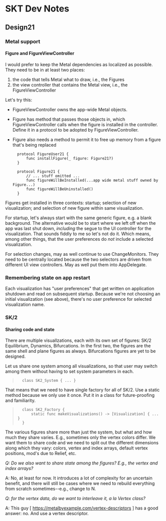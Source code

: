 # SKT Dev Notes

## Design21

### Metal support

#### Figure and FigureViewController

I would prefer to keep the Metal dependencies as localized as possible. They need to be in at least two places:
1. the code that tells Metal what to draw, i.e., the Figures
2. the view controller that contains the Metal view, i.e., the FigureViewController

Let's try this:
* FigureViewController owns the app-wide Metal objects.
* Figure has method that passes those objects in, which FigureViewController calls when the figure is installed in the controller. Define it in a protocol to be adopted by FigureViewController.
* Figure also needs a method to permit it to free up memory from a figure that's being replaced

        protocol FigureUser21 {
            func installFigure(_ figure: Figure21?)
        }

        protocol Figure21 {
            // ... stuff omitted ...
            func figureWillBeInstalled(...app wide metal stuff owned by Figure...)
            func figureWillBeUninstalled()
        }


Figures get installed in three contexts: startup; selection of new visualization; and selection of new figure within same visualization. 

For startup, let's always start with the same generic figure, e.g. a blank background. The alternative would be to start where we left off when the app was last shut down, *including* the segue to the UI controller for the visualization. That sounds fiddly to me so let's not do it. Which means, among other things, that the user preferences do *not* include a selected visualization. 

For selection changes, may as well continue to use ChangeMonitors. They need to be centrally located because the two selectors are driven from different UI view controllers. May as well put them into AppDelegate.

### Remembering state on app restart

Each visualization has "user preferences" that get written on application shutdown and read on subsequent startup. Because we're not choosing an initial visualization (see above), there's no user preference for selected visualization name.


### SK/2

#### Sharing code and state

There are multiple visuallzations, each with its own set of figures: SK/2 Equilibrium, Dynamics, Bifurcations. In the first two, the figures are the same shell and plane figures as always. Bifurcations figures are yet to be designed.

Let us share one system among all visualizations, so that user may switch among them without having to set system parameters in each.

>       class SK2_System { ... }

That means that we need to have single factory for all of SK/2. Use a static method because we only use it once. Put it in a class for future-proofing and familiarity.

>       class SK2_Factory {
>           static func makeVisualizations() -> [Visualization] { ... }
>       }

The various figures share more than just the system, but what and how much they share varies. E.g., sometimes only the vertex colors differ. We want them to share code and we need to split out the different dimensions along which they vary: colors, vertex and index arrays, default vertex positions, mod's due to Relief, etc.

*Q: Do we also want to share state among the figures? E.g., the vertex and index arrays?*

A: No, at least for now. It introduces a lot of complexity for an uncertain benefit, and there will still be cases where we need to rebuild everything from scratch sometimes--e.g., change to N. 

*Q: for the vertex data, do we want to interleave it, a la Vertex class?*

A: This guy [ https://metalbyexample.com/vertex-descriptors ] has a good answer: no. And use a vertex descriptor. 
